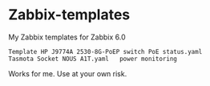 # Zabbix-templates

My Zabbix templates for Zabbix 6.0

    Template HP J9774A 2530-8G-PoEP switch PoE status.yaml
    Tasmota Socket NOUS A1T.yaml   power monitoring

Works for me. Use at your own risk.
